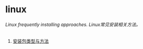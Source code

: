 # linux
###### Linux frequently installing approaches.&nbsp;Linux常见安装相关方法。

1.	[安装包类型与方法](https://github.com/LittleChell/linux/tree/master/docs/install/category.md)
